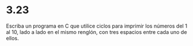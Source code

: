 # 3.23 

Escriba un programa en C que utilice ciclos para imprimir los números del 1 al 10, lado a lado en el mismo renglón, con tres espacios entre cada uno de ellos.
